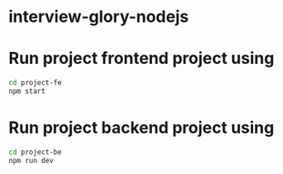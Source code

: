 # interview-glory-nodejs

# Run project frontend project using

```bash
cd project-fe
npm start
```

# Run project backend project using

```bash
cd project-be
npm run dev
```